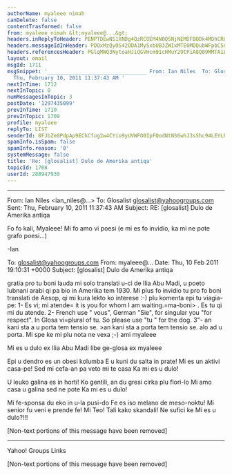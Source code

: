 ```yaml
---
authorName: myaleee nimah
canDelete: false
contentTrasformed: false
from: myaleee nimah &lt;myaleee@...&gt;
headers.inReplyToHeader: PENPTDEwNS1XNDg4QzRCOEM4N0Q5NjNEMDFBODk4MDhCRUMwQHBoeC5nYmw+
headers.messageIdInHeader: PDQxMzQyOS42ODA1My5xbUB3ZWIxMTE0MDQubWFpbC5ncTEueWFob28uY29tPg==
headers.referencesHeader: PGlqMWQ3NytoaHJiQGVHcm91cHMuY29tPiA8Q09MMTA1LVc0ODhDNEI4Qzg3RDk2M0QwMUE4OTgwOEJFQzBAcGh4LmdibD4=
layout: email
msgId: 1711
msgSnippet: '________________________________ From: Ian Niles  To: Glosalist  Sent:
  Thu, February 10, 2011 11:37:43 AM '
nextInTime: 1712
nextInTopic: 0
numMessagesInTopic: 3
postDate: '1297435099'
prevInTime: 1710
prevInTopic: 1709
profile: myaleee
replyTo: LIST
senderId: 8FJbZe0PdpAp9EChCfug2w4CYio9yUVWFO0IpFQodNtNS6whJ3sShc94LEYLRO349rfjzsbhK-vNoXEkow48qGPh3g298IDl
spamInfo.isSpam: false
spamInfo.reason: '0'
systemMessage: false
title: 'Re: [glosalist] Dulo de Amerika antiqa'
topicId: 1708
userId: 288947930
---
```







________________________________
From: Ian Niles <ian_niles@...>
To: Glosalist <glosalist@yahoogroups.com>
Sent: Thu, February 10, 2011 11:37:43 AM
Subject: RE: [glosalist] Dulo de Amerika antiqa


Fo fo kali, Myaleee!  Mi fo amo vi poesi (e mi es fo invidio, ka mi ne pote 
grafo poesi...)

-Ian 



To: glosalist@yahoogroups.com
From: myaleee@...
Date: Thu, 10 Feb 2011 19:10:31 +0000
Subject: [glosalist] Dulo de Amerika antiqa

gratia pro tu boni lauda
mi solo translati u-ci de  Ilia Abu Madi, u poeto lubnani arabi qi pa bio in 
Amerika tem 1930.
Mi plus  fo invidio tu pro fo boni translati de Aesop, qi mi kura lekto ko 
interese :-)
plu komenta epi tu viagia-pe:
1-  Es vi; mi atende= it is you for whom I am waiting.=ma-boni> . Es tu qi  mi 
du atende.
2-  French use " vous", German "Sie", for singular you "for respect". In Glosa 
vi=plural of tu. So please use "tu " for the dog.
3"- an kani sta a u porta tem tensio se. >an kani sta a   porta tem tensio se. 
alo ad u porta.
Mi spe ke mi plu nota  ne vexa ;-)
ami myaleee

  



Mi es u dulo
ex Ilia Abu Madi
libe ge-glosa ex myaleee

Epi u dendro es un obesi kolumba
E u kuni du salta in prate!
Mi es un aktivi casa-pe!
Sed mi cefa-an pa veto mi te casa
Ka mi es u dulo!

U leuko galina es in horti!
Ko gentili, an du gresi cirka plu flori-lo
Mi amo casa u galina sed ne pote
Ka mi es u dulo!

Mi fe-sponsa du eko in u-la pusi-do
Fe es iso melano de meso-noktu!
Mi senior fu veni e prende fe!
Mi Teo! Tali kako skandali!
Ne sufici ke 
Mi es u dulo?!!!



                          

[Non-text portions of this message have been removed]



------------------------------------

Yahoo! Groups Links




      

[Non-text portions of this message have been removed]


